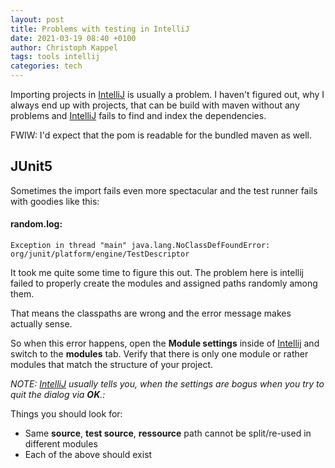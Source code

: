 ```yaml
---
layout: post
title: Problems with testing in IntelliJ
date: 2021-03-19 08:40 +0100
author: Christoph Kappel
tags: tools intellij
categories: tech
---
```

Importing projects in [IntelliJ][1] is usually a problem. I haven't figured out, why I always end up
with projects, that can be build with maven without any problems and [IntelliJ][1] fails to find
and index the dependencies.

FWIW: I'd expect that the pom is readable for the bundled maven as well.

## JUnit5

Sometimes the import fails even more spectacular and the test runner fails with goodies like this:

#### **random.log:**
```log
Exception in thread "main" java.lang.NoClassDefFoundError: org/junit/platform/engine/TestDescriptor
```

It took me quite some time to figure this out. The problem here is intellij failed to properly
create the modules and assigned paths randomly among them.

That means the classpaths are wrong and the error message makes actually sense.

So when this error happens, open the **Module settings** inside of [Intellij][1] and switch to the
**modules** tab. Verify that there is only one module or rather modules that match the structure
of your project.

_NOTE: [IntelliJ][1] usually tells you, when the settings are bogus when you try to quit the dialog
via **OK**.:_

Things you should look for:

* Same **source**, **test source**, **ressource** path cannot be split/re-used in different modules
* Each of the above should exist

[1]: https://www.jetbrains.com/idea/
